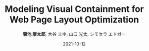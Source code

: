 ---
title: Modeling Visual Containment for Web Page Layout Optimization
author: <b>菊池 康太郎</b>, 大谷 まゆ, 山口 光太, シモセラ エドガー
name: Pacific Graphics 2021
extURL: https://ktrk115.github.io/web_layout/
thumbnail: web_layout.jpg
date: 2021-10-12
---